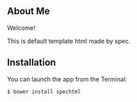 ## About Me

Welcome!

This is default template html made by spec.

## Installation

You can launch the app from the Terminal:

	$ bower install spechtml


